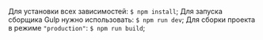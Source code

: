 Для установки всех зависимостей: `$ npm install`;
Для запуска сборщика Gulp нужно использовать: `$ npm run dev`;
Для сборки проекта в режиме `"production"`: `$ npm run build`;
